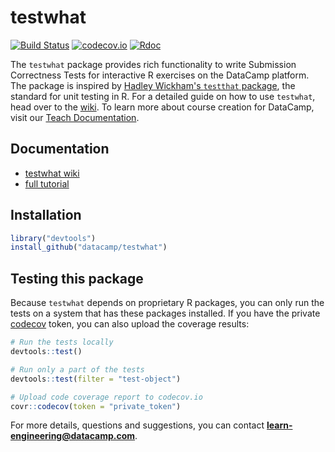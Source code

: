 # testwhat

[![Build Status](https://api.travis-ci.org/datacamp/testwhat.svg?branch=master)](https://travis-ci.org/datacamp/testwhat)
[![codecov.io](https://codecov.io/github/datacamp/testwhat/coverage.svg?branch=master)](https://codecov.io/github/datacamp/testwhat?branch=master)
[![Rdoc](http://www.rdocumentation.org/badges/version/testwhat)](http://www.rdocumentation.org/packages/testwhat)

The `testwhat` package provides rich functionality to write Submission Correctness Tests for interactive R exercises on the DataCamp platform. The package is inspired by [Hadley Wickham's `testthat` package](https://github.com/hadley/testthat), the standard for unit testing in R. For a detailed guide on how to use `testwhat`, head over to the [wiki](https://github.com/datacamp/testwhat/wiki). To learn more about course creation for DataCamp, visit our [Teach Documentation](https://www.datacamp.com/teach/documentation).

## Documentation

* [testwhat wiki](https://github.com/datacamp/testwhat/wiki)
* [full tutorial](https://github.com/datacamp/courses-testwhat-tutorial)

## Installation

```R
library("devtools")
install_github("datacamp/testwhat")
```

## Testing this package

Because `testwhat` depends on proprietary R packages, you can only run the tests on a system that has these packages installed. If you have the private [codecov](https://codecov.io/github/datacamp/testwhat) token, you can also upload the coverage results:

```R
# Run the tests locally
devtools::test()

# Run only a part of the tests
devtools::test(filter = "test-object")

# Upload code coverage report to codecov.io
covr::codecov(token = "private_token")
```

For more details, questions and suggestions, you can contact <b>learn-engineering@datacamp.com</b>.


